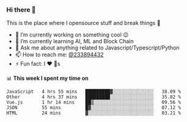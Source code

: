 ### Hi there 👋

<!--
**a233894432/a233894432** is a ✨ _special_ ✨ repository because its `README.md` (this file) appears on your GitHub profile.

Here are some ideas to get you started:

- 🔭 I’m currently working on ...
- 🌱 I’m currently learning ...
- 👯 I’m looking to collaborate on ...
- 🤔 I’m looking for help with ...
- 💬 Ask me about ...
- 📫 How to reach me: ...
- 😄 Pronouns: ...
- ⚡ Fun fact: ...
-->
 
 
This is the place where I opensource stuff and break things :rofl:

- 🔭 I’m currently working on something cool :wink:
- 🌱 I’m currently learning AI, ML and Block Chain
- 💬 Ask me about anything related to Javascript/Typescript/Python
- 📫 How to reach me: [@233894432](https://twitter.com/233894432)
- ⚡ Fun fact: I :heart: :dog:s

📊 **This week I spent my time on**
<!--START_SECTION:waka-->
```text
JavaScript   4 hrs 55 mins   █████████▓░░░░░░░░░░░░░░░   38.09 % 
Other        4 hrs 37 mins   █████████░░░░░░░░░░░░░░░░   35.82 % 
Vue.js       1 hr 14 mins    ██▒░░░░░░░░░░░░░░░░░░░░░░   09.56 % 
JSON         55 mins         █▓░░░░░░░░░░░░░░░░░░░░░░░   07.12 % 
HTML         24 mins         ▓░░░░░░░░░░░░░░░░░░░░░░░░   03.21 % 
```
<!--END_SECTION:waka-->

